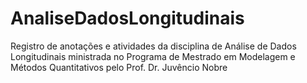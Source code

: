 # AnaliseDadosLongitudinais
Registro de anotações e atividades da disciplina de Análise de Dados Longitudinais ministrada no Programa de Mestrado em Modelagem e Métodos Quantitativos pelo Prof. Dr. Juvêncio Nobre
